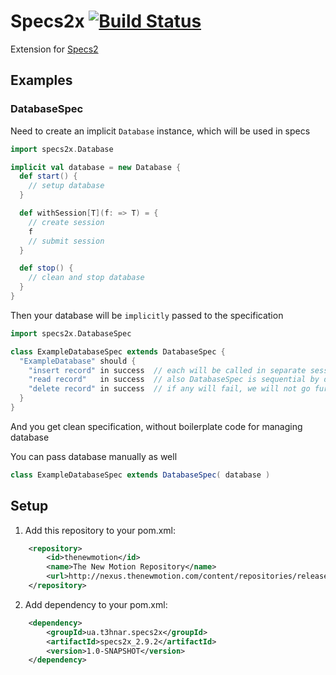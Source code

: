 # Specs2x [![Build Status](https://secure.travis-ci.org/t3hnar/specs2x.png)](http://travis-ci.org/t3hnar/specs2x)

Extension for [Specs2](http://etorreborre.github.com/specs2/)

## Examples

### DatabaseSpec

Need to create an implicit `Database` instance, which will be used in specs

```scala
import specs2x.Database

implicit val database = new Database {
  def start() {
    // setup database
  }

  def withSession[T](f: => T) = {
    // create session
    f
    // submit session
  }

  def stop() {
    // clean and stop database
  }
}
```

Then your database will be `implicitly` passed to the specification

```scala
import specs2x.DatabaseSpec

class ExampleDatabaseSpec extends DatabaseSpec {
  "ExampleDatabase" should {
    "insert record" in success  // each will be called in separate session
    "read record"   in success  // also DatabaseSpec is sequential by default
    "delete record" in success  // if any will fail, we will not go further (sequential ^ stopOnFail)
  }
}
```

And you get clean specification, without boilerplate code for managing database

You can pass database manually as well

```scala
class ExampleDatabaseSpec extends DatabaseSpec( database )
```

## Setup

1. Add this repository to your pom.xml:
```xml
    <repository>
        <id>thenewmotion</id>
        <name>The New Motion Repository</name>
        <url>http://nexus.thenewmotion.com/content/repositories/releases-public</url>
    </repository>
```

2. Add dependency to your pom.xml:
```xml
    <dependency>
        <groupId>ua.t3hnar.specs2x</groupId>
        <artifactId>specs2x_2.9.2</artifactId>
        <version>1.0-SNAPSHOT</version>
    </dependency>
```